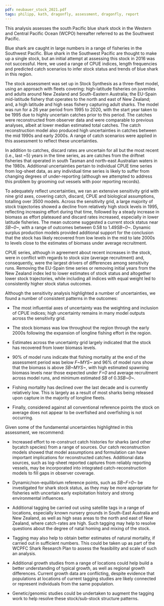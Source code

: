 ```yaml
---
pdf: neubauer_stock_2021.pdf
tags: philipp, kath, dragonfly, assessment, dragonfly, report
---
```


This analysis assesses the south Pacific blue shark stock in the Western and Central Pacific Ocean (WCPO) hereafter referred to as the Southwest Pacific.

Blue shark are caught in large numbers in a range of fisheries in the Southwest Pacific. Blue shark in the Southwest Pacific are thought to make up a single stock, but an initial attempt at assessing this stock in 2016 was not successful. Here, we used a range of CPUE indices, length frequencies and predicted catch scenarios to infer stock status and trends of blue shark in this region.

The stock assessment was set up in Stock Synthesis as a three-fleet model, using an approach with fleets covering: high-latitude fisheries on juveniles and adults around New Zealand and South-Eastern Australia; the EU-Spain mid-latitude fishery that operates to the north and east of New Zealand; and, a high latitude and high seas fishery capturing adult sharks. The model was run for a 26 year period from 1995 to 2020, with the start year taken to be 1995 due to highly uncertain catches prior to this period. The catches were reconstructed from observer data and were comparable to previous analyses, albeit at lower median estimated total catches. The catch reconstruction model also produced high
uncertainties in catches between the mid 1990s and early 2000s. A range of catch scenarios were applied in this assessment to reflect these uncertainties.

In addition to catches, discard rates are uncertain for all but the most recent (i.e., last ~5) years in the time series, as are catches from the driftnet fisheries that operated in south Tasman and north-east Australian waters in the 1980s. Additional uncertainties pertain to individual CPUE time series from log-sheet data, as any individual time series is likely to suffer from changing degrees of under-reporting (although we attempted to address this problem by grooming out vessels with poor reporting records).

To adequately reflect uncertainties, we ran an extensive sensitivity grid with nine grid axes, covering catch, discard, CPUE and biological assumptions, totalling over 3500 models. Across the sensitivity grid, a large majority of stock trajectories showed a decline from relatively high stock levels in 1995, reflecting increasing effort during that time, followed by a steady increase in biomass as effort plateaued and discard rates increased, especially in lower latitude fisheries. The mean outcome suggested a current stock status near *SB~0~*, with a range of outcomes between 0.58 to 1.49*SB~0~*. Dynamic surplus production models provided additional support for the conclusion that the stock has likely recovered from low levels in the mid to late 2000s to levels close to the estimates of biomass under average recruitment.

CPUE series, although in agreement about recent increases in the stock, were in conflict with regards to stock size (average recruitment) and, consequently, were the largest drivers of differences among sensitivity runs. Removing the EU-Spain time series or removing initial years from the New Zealand index led to lower estimates of stock status and altogether lower stock trajectories, while including all indices with equal weight led to consistently higher stock status outcomes.

Although the sensitivity analysis highlighted a number of uncertainties, we found a number of consistent patterns in the outcomes:

- The most influential axes of uncertainty was the weighting and inclusion of CPUE indices; high uncertainty remains in many model outputs across the sensitivity grid.

- The stock biomass was low throughout the region through the early 2000s following the expansion of longline fishing effort in the region.

- Estimates across the uncertainty grid largely indicated that the stock has recovered from lower biomass levels.

- 90% of model runs indicate that fishing mortality at the end of the assessment period was below *F~MYS~* and 96% of model runs show that the biomass is above *SB~MYS~*, with high estimated spawning biomass levels near those expected under *F=0* and average recruitment across model runs, and minimum estimated *SB* of 0.3*SB~0~*.

- Fishing mortality has declined over the last decade and is currently relatively low. This is largely as a result of most sharks being released upon capture in the majority of longline fleets.

- Finally, considered against all conventional reference points the stock on average does not appear to be overfished and overfishing is not occurring.

Given some of the fundamental uncertainties highlighted in this assessment, we recommend:

- Increased effort to re-construct catch histories for sharks (and other bycatch species) from a range of sources. Our catch reconstruction models showed that model assumptions and formulation can have important implications for reconstructed catches. Additional data sources, such as log-sheet reported captures from reliably reporting vessels, may be incorporated into integrated catch-reconstruction models to fill gaps in observer coverage.

- Dynamic/non-equilibrium reference points, such as *SB~F=0~* be investigated for shark stock status, as they may be more appropriate for fisheries with uncertain early exploitation history and strong environmental influences.

- Additional tagging be carried out using satellite tags in a range of locations, especially known nursery grounds in South-East Australia and New Zealand, as well as high seas areas to the north and east of New Zealand, where catch-rates are high. Such tagging may help to resolve questions about the degree of natal homing and mixing of the stock.

- Tagging may also help to obtain better estimates of natural mortality, if carried out in sufficient numbers. This could be taken up as part of the WCPFC Shark Research Plan to assess the feasibility and scale of such an analysis.

- Additional growth studies from a range of locations could help build a better understanding of typical growth, as well as regional growth differences. Current growth data are conflicting, despite evidence that populations at locations of current tagging studies are likely connected or represent individuals from the same population.
  
- Genetic/genomic studies could be undertaken to augment the tagging work to help resolve these stock/sub-stock structure patterns.


